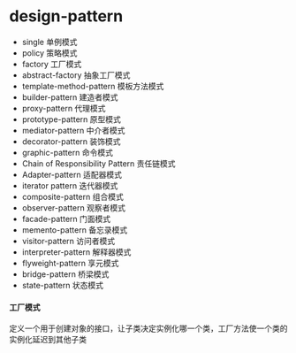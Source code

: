 # design-pattern
- single 单例模式
- policy 策略模式
- factory 工厂模式
- abstract-factory 抽象工厂模式
- template-method-pattern 模板方法模式
- builder-pattern 建造者模式
- proxy-pattern 代理模式
- prototype-pattern 原型模式
- mediator-pattern 中介者模式
- decorator-pattern 装饰模式
- graphic-pattern 命令模式
- Chain of Responsibility Pattern 责任链模式
- Adapter-pattern 适配器模式
- iterator pattern 迭代器模式
- composite-pattern 组合模式
- observer-pattern 观察者模式
- facade-pattern 门面模式
- memento-pattern 备忘录模式
- visitor-pattern 访问者模式
- interpreter-pattern 解释器模式
- flyweight-pattern 享元模式
- bridge-pattern 桥梁模式
- state-pattern 状态模式


#### 工厂模式
定义一个用于创建对象的接口，让子类决定实例化哪一个类，工厂方法使一个类的实例化延迟到其他子类
